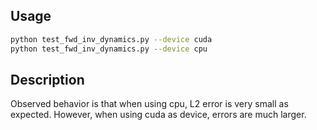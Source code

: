 ## Usage

```bash
python test_fwd_inv_dynamics.py --device cuda
python test_fwd_inv_dynamics.py --device cpu
```

## Description
Observed behavior is that when using cpu, L2 error is very small as expected. However, when using cuda as device, errors are much larger.
